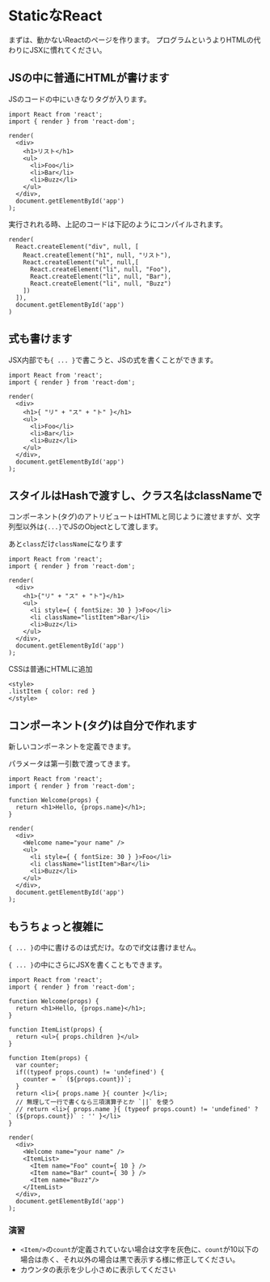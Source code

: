 # StaticなReact

まずは、動かないReactのページを作ります。
プログラムというよりHTMLの代わりにJSXに慣れてください。



## JSの中に普通にHTMLが書けます

JSのコードの中にいきなりタグが入ります。

```
import React from 'react';
import { render } from 'react-dom';

render(
  <div>
    <h1>リスト</h1>
    <ul>
      <li>Foo</li>
      <li>Bar</li>
      <li>Buzz</li>
    </ul>
  </div>,
  document.getElementById('app')
);
```

実行されれる時、上記のコードは下記のようにコンパイルされます。

```
render(
  React.createElement("div", null, [ 
    React.createElement("h1", null, "リスト"),
    React.createElement("ul", null,[
      React.createElement("li", null, "Foo"),
      React.createElement("li", null, "Bar"),
      React.createElement("li", null, "Buzz")
    ])
  ]),
  document.getElementById('app')
)
```

## 式も書けます

JSX内部でも`{ ... }`で書こうと、JSの式を書くことができます。

```
import React from 'react';
import { render } from 'react-dom';

render(
  <div>
    <h1>{ "リ" + "ス" + "ト" }</h1>
    <ul>
      <li>Foo</li>
      <li>Bar</li>
      <li>Buzz</li>
    </ul>
  </div>,
  document.getElementById('app')
);
```

## スタイルはHashで渡すし、クラス名はclassNameで

コンポーネント(タグ)のアトリビュートはHTMLと同じように渡せますが、文字列型以外は`{...}`でJSのObjectとして渡します。

あと`class`だけ`className`になります

```
import React from 'react';
import { render } from 'react-dom';

render(
  <div>
    <h1>{"リ" + "ス" + "ト"}</h1>
    <ul>
      <li style={ { fontSize: 30 } }>Foo</li>
      <li className="listItem">Bar</li>
      <li>Buzz</li>
    </ul>
  </div>,
  document.getElementById('app')
);
```

CSSは普通にHTMLに追加

```
<style>
.listItem { color: red }
</style>
```

## コンポーネント(タグ)は自分で作れます

新しいコンポーネントを定義できます。

パラメータは第一引数で渡ってきます。


```
import React from 'react';
import { render } from 'react-dom';

function Welcome(props) {
  return <h1>Hello, {props.name}</h1>;
}

render(
  <div>
    <Welcome name="your name" />
    <ul>
      <li style={ { fontSize: 30 } }>Foo</li>
      <li className="listItem">Bar</li>
      <li>Buzz</li>
    </ul>
  </div>,
  document.getElementById('app')
);
```

## もうちょっと複雑に

`{ ... }`の中に書けるのは式だけ。なのでif文は書けません。

`{ ... }`の中にさらにJSXを書くこともできます。

```
import React from 'react';
import { render } from 'react-dom';

function Welcome(props) {
  return <h1>Hello, {props.name}</h1>;
}

function ItemList(props) {
  return <ul>{ props.children }</ul>
}

function Item(props) {
  var counter;
  if((typeof props.count) != 'undefined') {
    counter = ` (${props.count})`;
  }
  return <li>{ props.name }{ counter }</li>;
  // 無理して一行で書くなら三項演算子とか `||` を使う
  // return <li>{ props.name }{ (typeof props.count) != 'undefined' ? ` (${props.count})` : '' }</li>
}

render(
  <div>
    <Welcome name="your name" />
    <ItemList>
      <Item name="Foo" count={ 10 } />
      <Item name="Bar" count={ 30 } />
      <Item name="Buzz"/>
    </ItemList>
  </div>,
  document.getElementById('app')
);
```

### 演習

- `<Item/>`の`count`が定義されていない場合は文字を灰色に、`count`が10以下の場合は赤く、それ以外の場合は黒で表示する様に修正してください。
- カウンタの表示を少し小さめに表示してください



